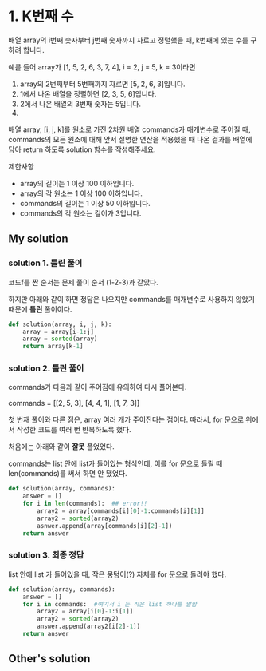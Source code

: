 # 1. K번째 수

배열 array의 i번째 숫자부터 j번째 숫자까지 자르고 정렬했을 때, k번째에 있는 수를 구하려 합니다.

예를 들어 array가 [1, 5, 2, 6, 3, 7, 4], i = 2, j = 5, k = 3이라면

1. array의 2번째부터 5번째까지 자르면 [5, 2, 6, 3]입니다.
2. 1에서 나온 배열을 정렬하면 [2, 3, 5, 6]입니다.
3. 2에서 나온 배열의 3번째 숫자는 5입니다.
4. 
배열 array, [i, j, k]를 원소로 가진 2차원 배열 commands가 매개변수로 주어질 때, commands의 모든 원소에 대해 앞서 설명한 연산을 적용했을 때 나온 결과를 배열에 담아 return 하도록 solution 함수를 작성해주세요.

제한사항
- array의 길이는 1 이상 100 이하입니다.
- array의 각 원소는 1 이상 100 이하입니다.
- commands의 길이는 1 이상 50 이하입니다.
- commands의 각 원소는 길이가 3입니다.

## My solution

### solution 1. 틀린 풀이

코드f를 짠 순서는 문제 풀이 순서 (1-2-3)과 같았다.

하지만 아래와 같이 하면 정답은 나오지만 commands를 매개변수로 사용하지 않았기 때문에 **틀린** 풀이이다.

```python
def solution(array, i, j, k):
    array = array[i-1:j]
    array = sorted(array)
    return array[k-1]
```

### solution 2. 틀린 풀이

commands가 다음과 같이 주어짐에 유의하여 다시 풀어본다.

commands = [[2, 5, 3], [4, 4, 1], [1, 7, 3]]

첫 번재 풀이와 다른 점은, array 여러 개가 주어진다는 점이다. 따라서, for 문으로 위에서 작성한 코드를 여러 번 반복하도록 했다.

처음에는 아래와 같이 **잘못** 풀었었다. 

commands는 list 안에 list가 들어있는 형식인데, 이를 for 문으로 돌릴 때 len(commands)를 써서 하면 안 됐었다. 

```python 
def solution(array, commands):
    answer = []
    for i in len(commands):  ## error!!
        array2 = array[commands[i][0]-1:commands[i][1]]
        array2 = sorted(array2)
        asnwer.append(array[commands[i][2]-1])
    return answer
```

### solution 3. **최종 정답**

list 안에 list 가 들어있을 때, 작은 뭉텅이(?) 자체를 for 문으로 돌려야 했다.

```python
def solution(array, commands):
    answer = []
    for i in commands:  #여기서 i 는 작은 list 하나를 말함
        array2 = array[i[0]-1:i[1]]
        array2 = sorted(array2)
        answer.append(array2[i[2]-1])
    return answer
```


## Other's solution
